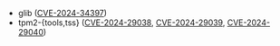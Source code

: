- glib ([CVE-2024-34397](https://nvd.nist.gov/vuln/detail/CVE-2024-34397))
- tpm2-{tools,tss} ([CVE-2024-29038](https://nvd.nist.gov/vuln/detail/CVE-2024-29038), [CVE-2024-29039](https://nvd.nist.gov/vuln/detail/CVE-2024-29039), [CVE-2024-29040](https://nvd.nist.gov/vuln/detail/CVE-2024-29040))
